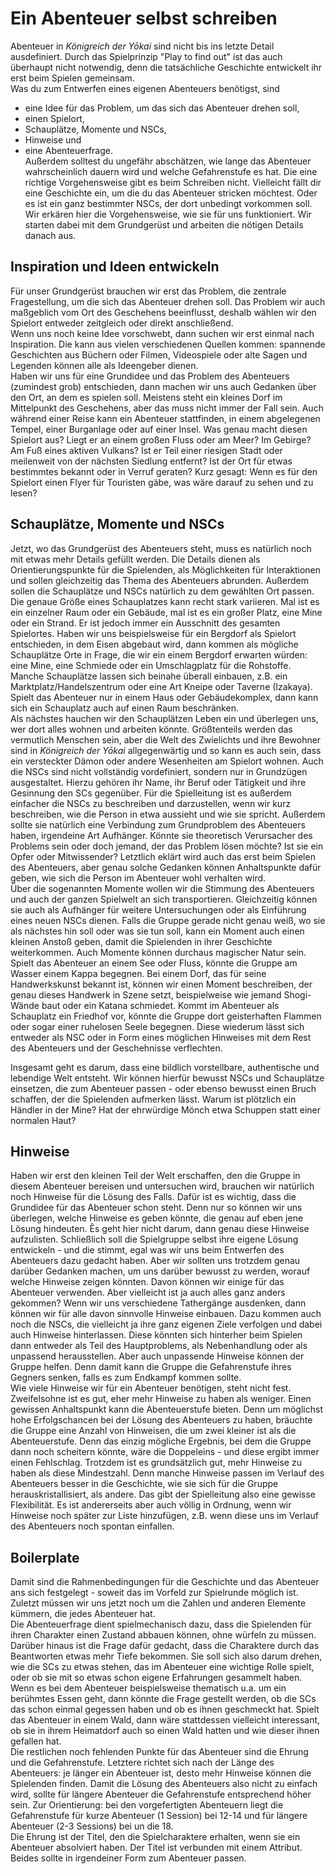 # Ein Abenteuer selbst schreiben

<!--Hier fehlt noch irgendwas an Text.-->

Abenteuer in *Königreich der Yōkai* sind nicht bis ins letzte Detail ausdefiniert. Durch das Spielprinzip "Play to find out" ist das auch überhaupt nicht notwendig, denn die tatsächliche Geschichte entwickelt ihr erst beim Spielen gemeinsam.  
Was du zum Entwerfen eines eigenen Abenteuers benötigst, sind  
 - eine Idee für das Problem, um das sich das Abenteuer drehen soll,  
 - einen Spielort,  
 - Schauplätze, Momente und NSCs,  
 - Hinweise und  
 - eine Abenteuerfrage.  
Außerdem solltest du ungefähr abschätzen, wie lange das Abenteuer wahrscheinlich dauern wird und welche Gefahrenstufe es hat. 
Die eine richtige Vorgehensweise gibt es beim Schreiben nicht. Vielleicht fällt dir eine Geschichte ein, um die du das Abenteuer stricken möchtest. Oder es ist ein ganz bestimmter NSCs, der dort unbedingt vorkommen soll. Wir erkären hier die Vorgehensweise, wie sie für uns funktioniert. Wir starten dabei mit dem Grundgerüst und arbeiten die nötigen Details danach aus. 

## Inspiration und Ideen entwickeln

Für unser Grundgerüst brauchen wir erst das Problem, die zentrale Fragestellung, um die sich das Abenteuer drehen soll. Das Problem wir auch maßgeblich vom Ort des Geschehens beeinflusst, deshalb wählen wir den Spielort entweder zeitgleich oder direkt anschließend.  
Wenn uns noch keine Idee vorschwebt, dann suchen wir erst einmal nach Inspiration. Die kann aus vielen verschiedenen Quellen kommen: spannende Geschichten aus Büchern oder Filmen, Videospiele oder alte Sagen und Legenden können alle als Ideengeber dienen.  
Haben wir uns für eine Grundidee und das Problem des Abenteuers (zumindest grob) entschieden, dann machen wir uns auch Gedanken über den Ort, an dem es spielen soll. Meistens steht ein kleines Dorf im Mittelpunkt des Geschehens, aber das muss nicht immer der Fall sein. Auch während einer Reise kann ein Abenteuer stattfinden, in einem abgelegenen Tempel, einer Burganlage oder auf einer Insel. Was genau macht diesen Spielort aus? Liegt er an einem großen Fluss oder am Meer? Im Gebirge? Am Fuß eines aktiven Vulkans? Ist er Teil einer riesigen Stadt oder meilenweit von der nächsten Siedlung entfernt? Ist der Ort für etwas bestimmtes bekannt oder in Verruf geraten? Kurz gesagt: Wenn es für den Spielort einen Flyer für Touristen gäbe, was wäre darauf zu sehen und zu lesen?

## Schauplätze, Momente und NSCs

Jetzt, wo das Grundgerüst des Abenteuers steht, muss es natürlich noch mit etwas mehr Details gefüllt werden. Die Details dienen als Orientierungspunkte für die Spielenden, als Möglichkeiten für Interaktionen und sollen gleichzeitig das Thema des Abenteuers abrunden. Außerdem sollen die Schauplätze und NSCs natürlich zu dem gewählten Ort passen.  
Die genaue Größe eines Schauplatzes kann recht stark variieren. Mal ist es ein einzelner Raum oder ein Gebäude, mal ist es ein großer Platz, eine Mine oder ein Strand. Er ist jedoch immer ein Ausschnitt des gesamten Spielortes. Haben wir uns beispielsweise für ein Bergdorf als Spielort entschieden, in dem Eisen abgebaut wird, dann kommen als mögliche Schauplätze Orte in Frage, die wir ein einem Bergdorf erwarten würden: eine Mine, eine Schmiede oder ein Umschlagplatz für die Rohstoffe. Manche Schauplätze lassen sich beinahe überall einbauen, z.B. ein Marktplatz/Handelszentrum oder eine Art Kneipe oder Taverne (Izakaya). Spielt das Abenteuer nur in einem Haus oder Gebäudekomplex, dann kann sich ein Schauplatz auch auf einen Raum beschränken.  
Als nächstes hauchen wir den Schauplätzen Leben ein und überlegen uns, wer dort alles wohnen und arbeiten könnte. Größtenteils werden das vermutlich Menschen sein, aber die Welt des Zwielichts und ihre Bewohner sind in *Königreich der Yōkai* allgegenwärtig und so kann es auch sein, dass ein versteckter Dämon oder andere Wesenheiten am Spielort wohnen. Auch die NSCs sind nicht vollständig vordefiniert, sondern nur in Grundzügen ausgestaltet. Hierzu gehören ihr Name, ihr Beruf oder Tätigkeit und ihre Gesinnung den SCs gegenüber. Für die Spielleitung ist es außerdem einfacher die NSCs zu beschreiben und darzustellen, wenn wir kurz beschreiben, wie die Person in etwa aussieht und wie sie spricht. Außerdem sollte sie natürlich eine Verbindung zum Grundproblem des Abenteuers haben, irgendeine Art Aufhänger. Könnte sie theoretisch Verursacher des Problems sein oder doch jemand, der das Problem lösen möchte? Ist sie ein Opfer oder Mitwissender? Letztlich eklärt wird auch das erst beim Spielen des Abenteuers, aber genau solche Gedanken können Anhaltspunkte dafür geben, wie sich die Person im Abenteuer wohl verhalten wird.  
Über die sogenannten Momente wollen wir die Stimmung des Abenteuers und auch der ganzen Spielwelt an sich transportieren. Gleichzeitig können sie auch als Aufhänger für weitere Untersuchungen oder als Einführung eines neuen NSCs dienen. Falls die Gruppe gerade nicht genau weiß, wo sie als nächstes hin soll oder was sie tun soll, kann ein Moment auch einen kleinen Anstoß geben, damit die Spielenden in ihrer Geschichte weiterkommen. Auch Momente können durchaus magischer Natur sein. Spielt das Abenteuer an einem See oder Fluss, könnte die Gruppe am Wasser einem Kappa begegnen. Bei einem Dorf, das für seine Handwerkskunst bekannt ist, können wir einen Moment beschreiben, der genau dieses Handwerk in Szene setzt, beispielweise wie jemand Shogi-Wände baut oder ein Katana schmiedet. Kommt im Abenteuer als Schauplatz ein Friedhof vor, könnte die Gruppe dort geisterhaften Flammen oder sogar einer ruhelosen Seele begegnen. Diese wiederum lässt sich entweder als NSC oder in Form eines möglichen Hinweises mit dem Rest des Abenteuers und der Geschehnisse verflechten.  

Insgesamt geht es darum, dass eine bildlich vorstellbare, authentische und lebendige Welt entsteht. Wir können hierfür bewusst NSCs und Schauplätze einsetzen, die zum Abenteuer passen - oder ebenso bewusst einen Bruch schaffen, der die Spielenden aufmerken lässt. Warum ist plötzlich ein Händler in der Mine? Hat der ehrwürdige Mönch etwa Schuppen statt einer normalen Haut? 
 

## Hinweise

Haben wir erst den kleinen Teil der Welt erschaffen, den die Gruppe in diesem Abenteuer bereisen und untersuchen wird, brauchen wir natürlich noch Hinweise für die Lösung des Falls. Dafür ist es wichtig, dass die Grundidee für das Abenteuer schon steht. Denn nur so können wir uns überlegen, welche Hinweise es geben könnte, die genau auf eben jene Lösung hindeuten. Ês geht hier nicht darum, dann genau diese Hinweise aufzulisten. Schließlich soll die Spielgruppe selbst ihre eigene Lösung entwickeln - und die stimmt, egal was wir uns beim Entwerfen des Abenteuers dazu gedacht haben. Aber wir sollten uns trotzdem genau darüber Gedanken machen, um uns darüber bewusst zu werden, worauf welche Hinweise zeigen könnten. Davon können wir einige für das Abenteuer verwenden. Aber vielleicht ist ja auch alles ganz anders gekommen? Wenn wir uns verschiedene Tathergänge ausdenken, dann können wir für alle davon sinnvolle Hinweise einbauen. Dazu kommen auch noch die NSCs, die vielleicht ja ihre ganz eigenen Ziele verfolgen und dabei auch Hinweise hinterlassen. Diese könnten sich hinterher beim Spielen dann entweder als Teil des Hauptproblems, als Nebenhandlung oder als unpassend herausstellen. Aber auch unpassende Hinweise können der Gruppe helfen. Denn damit kann die Gruppe die Gefahrenstufe ihres Gegners senken, falls es zum Endkampf kommen sollte.  
Wie viele Hinweise wir für ein Abenteuer benötigen, steht nicht fest. Zweifelsohne ist es gut, eher mehr Hinweise zu haben als weniger. Einen gewissen Anhaltspunkt kann die Abenteuerstufe bieten. Denn um möglichst hohe Erfolgschancen bei der Lösung des Abenteuers zu haben, bräuchte die Gruppe eine Anzahl von Hinweisen, die um zwei kleiner ist als die Abenteuerstufe. Denn das einzig mögliche Ergebnis, bei dem die Gruppe dann noch scheitern könnte, wäre die Doppeleins - und diese ergibt immer einen Fehlschlag. Trotzdem ist es grundsätzlich gut, mehr Hinweise zu haben als diese Mindestzahl. Denn manche Hinweise passen im Verlauf des Abenteuers besser in die Geschichte, wie sie sich für die Gruppe herauskristallisiert, als andere. Das gibt der Spielleitung also eine gewisse Flexibilität. Es ist andererseits aber auch völlig in Ordnung, wenn wir Hinweise noch später zur Liste hinzufügen, z.B. wenn diese uns im Verlauf des Abenteuers noch spontan einfallen.


## Boilerplate

Damit sind die Rahmenbedingungen für die Geschichte und das Abenteuer ans sich festgelegt - soweit das im Vorfeld zur Spielrunde möglich ist. Zuletzt müssen wir uns jetzt noch um die Zahlen und anderen Elemente kümmern, die jedes Abenteuer hat.  
Die Abenteuerfrage dient spielmechanisch dazu, dass die Spielenden für ihren Charakter einen Zustand abbauen können, ohne würfeln zu müssen. Darüber hinaus ist die Frage dafür gedacht, dass die Charaktere durch das Beantworten etwas mehr Tiefe bekommen. Sie soll sich also darum drehen, wie die SCs zu etwas stehen, das im Abenteuer eine wichtige Rolle spielt, oder ob sie mit so etwas schon eigene Erfahrungen gesammelt haben. Wenn es bei dem Abenteuer beispielsweise thematisch u.a. um ein berühmtes Essen geht, dann könnte die Frage gestellt werden, ob die SCs das schon einmal gegessen haben und ob es ihnen geschmeckt hat. Spielt das Abenteuer in einem Wald, dann wäre stattdessen vielleicht interessant, ob sie in ihrem Heimatdorf auch so einen Wald hatten und wie dieser ihnen gefallen hat.  
Die restlichen noch fehlenden Punkte für das Abenteuer sind die Ehrung und die Gefahrenstufe. Letztere richtet sich nach der Länge des Abenteuers: je länger ein Abenteuer ist, desto mehr Hinweise können die Spielenden finden. Damit die Lösung des Abenteuers also nicht zu einfach wird, sollte für längere Abenteuer die Gefahrenstufe entsprechend höher sein. Zur Orientierung: bei den vorgefertigten Abenteuern liegt die Gefahrenstufe für kurze Abenteuer (1 Session) bei 12-14 und für längere Abenteuer (2-3 Sessions) bei un die 18.  
Die Ehrung ist der Titel, den die Spielcharaktere erhalten, wenn sie ein Abenteuer absolviert haben. Der Titel ist verbunden mit einem Attribut. Beides sollte in irgendeiner Form zum Abenteuer passen. 